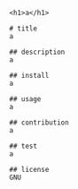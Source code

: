 
    <h1>a</h1>

    # title
    a
    
    ## description
    a

    ## install
    a

    ## usage
    a

    ## contribution
    a

    ## test
    a

    ## license
    GNU